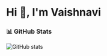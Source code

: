 <h1 align="left">Hi 👋, I'm Vaishnavi</h1>

### 📊 GitHub Stats

<p align="left">
  <img src="https://github-readme-stats.vercel.app/api?username=vaish1125&show_icons=true&theme=radical" alt="GitHub stats"/>
</p>

<!--
**Vaish1125/Vaish1125** is a ✨ _special_ ✨ repository because its `README.md` (this file) appears on your GitHub profile.

Here are some ideas to get you started:

- 🔭 I’m currently working on ...
- 🌱 I’m currently learning ...
- 👯 I’m looking to collaborate on ...
- 🤔 I’m looking for help with ...
- 💬 Ask me about ...
- 📫 How to reach me: ...
- 😄 Pronouns: ...
- ⚡ Fun fact: ...
-->
